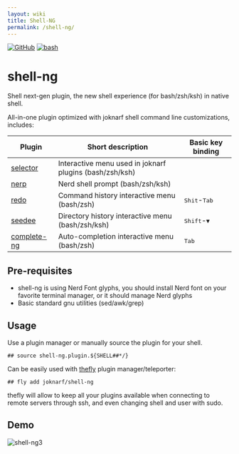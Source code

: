 ```yaml
---
layout: wiki
title: Shell-NG
permalink: /shell-ng/
---
```

[![GitHub](https://img.shields.io/badge/GitHub-joknarf%2Fshell--ng-black?logo=github)](https://github.com/joknarf/shell-ng)
[![bash](https://img.shields.io/badge/shell-bash%20|%20zsh%20|%20(ksh)%20-blue.svg)]()

# shell-ng
Shell next-gen plugin, the new shell experience (for bash/zsh/ksh) in native shell.

All-in-one plugin optimized with joknarf shell command line customizations, includes:

| Plugin                                                | Short description                                       | Basic key binding                     |
|-------------------------------------------------------|---------------------------------------------------------|---------------------------------------|
| [selector](https://github.com/joknarf/selector)       | Interactive menu used in joknarf plugins (bash/zsh/ksh) |                                       |
| [nerp](https://github.com/joknarf/nerdp)              | Nerd shell prompt (bash/zsh/ksh)                        |                                       |
| [redo](https://github.com/joknarf/redo)               | Command history interactive menu (bash/zsh)             | <kbd>Shit</kbd>-<kbd>Tab</kbd>        |
| [seedee](https://github.com/joknarf/seedee)           | Directory history interactive menu (bash/zsh/ksh)       | <kbd>Shift</kbd>-<kbd>▼</kbd> |
| [complete-ng](https://github.com/joknarf/complete-ng) | Auto-completion interactive menu (bash/zsh)             | <kbd>Tab</kbd>                        |

## Pre-requisites
* shell-ng is using Nerd Font glyphs, you should install Nerd font on your favorite terminal manager, or it should manage Nerd glyphs
* Basic standard gnu utilities (sed/awk/grep)

## Usage
Use a plugin manager or manually source the plugin for your shell.
```
## source shell-ng.plugin.${SHELL##*/}
```

Can be easily used with [thefly](https://github.com/joknarf/thefly) plugin manager/teleporter:
```
## fly add joknarf/shell-ng
```
thefly will allow to keep all your plugins available when connecting to remote servers through ssh, and even changing shell and user with sudo.

## Demo

![shell-ng3](https://github.com/user-attachments/assets/431d6d71-0d0a-4fbc-bcb8-738cb1832880)
